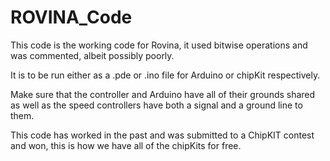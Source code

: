 ROVINA_Code
===========

This code is the working code for Rovina, it used bitwise operations and was commented, albeit possibly poorly.

It is to be run either as a .pde or .ino file for Arduino or chipKit respectively.

Make sure that the controller and Arduino have all of their grounds shared as well as the speed controllers have both a signal and a ground line to them.

This code has worked in the past and was submitted to a ChipKIT contest and won, this is how we have all of the chipKits for free.
